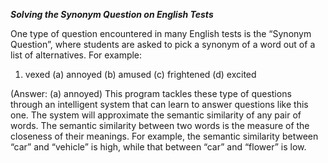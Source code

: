 
***Solving the Synonym Question on English Tests***

One type of question encountered in many English tests is the “Synonym
Question”, where students are asked to pick a synonym of a word out of a list of alternatives. For example:

1. vexed 
(a) annoyed
(b) amused
(c) frightened
(d) excited

(Answer: (a) annoyed)
This program tackles these type of questions through an intelligent system that can learn to answer questions like this one. The system will approximate the semantic similarity of any pair of words. The semantic
similarity between two words is the measure of the closeness of their meanings. For example, the semantic
similarity between “car” and “vehicle” is high, while that between “car” and “flower” is low. 
